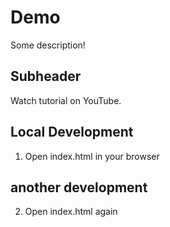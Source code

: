 # Demo

Some description!

## Subheader

Watch tutorial on YouTube.

## Local Development

1. Open index.html in your browser

## another development

2. Open index.html again